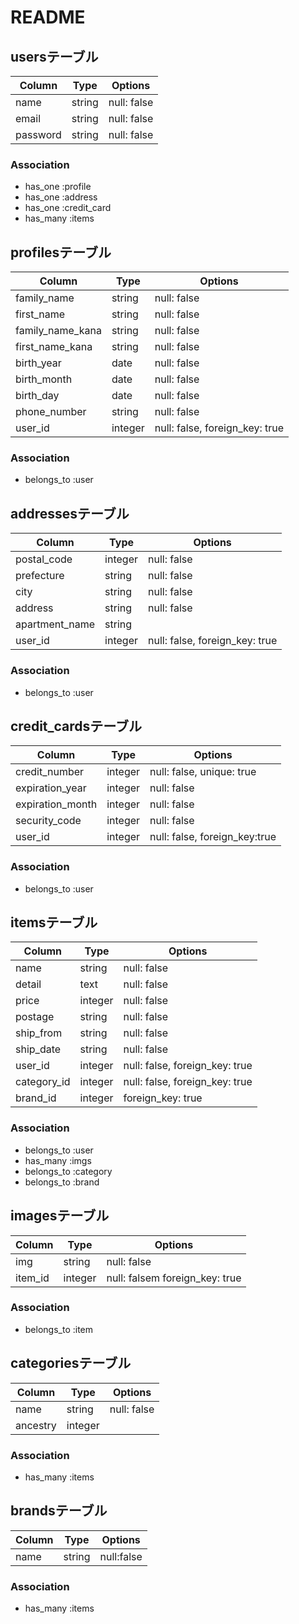 # README

## usersテーブル
|Column|Type|Options|
|------|----|-------|
|name|string|null: false|
|email|string|null: false|
|password|string|null: false|
### Association
- has_one :profile
- has_one :address
- has_one :credit_card
- has_many :items


## profilesテーブル
|Column|Type|Options|
|------|----|-------|
|family_name|string|null: false|
|first_name|string|null: false|
|family_name_kana|string|null: false|
|first_name_kana|string|null: false|
|birth_year|date|null: false|
|birth_month|date|null: false|
|birth_day|date|null: false|
|phone_number|string|null: false|
|user_id|integer|null: false, foreign_key: true|
### Association
- belongs_to :user


## addressesテーブル
|Column|Type|Options|
|------|----|-------|
|postal_code|integer|null: false|
|prefecture|string|null: false|
|city|string|null: false|
|address|string|null: false|
|apartment_name|string| |
|user_id|integer|null: false, foreign_key: true|
### Association
- belongs_to :user



## credit_cardsテーブル
|Column|Type|Options|
|------|----|-------|
|credit_number|integer|null: false, unique: true|
|expiration_year|integer|null: false|
|expiration_month|integer|null: false|
|security_code|integer|null: false|
|user_id|integer|null: false, foreign_key:true|
### Association
- belongs_to :user


## itemsテーブル
|Column|Type|Options|
|------|----|-------|
|name|string|null: false|
|detail|text|null: false|
|price|integer|null: false|
|postage|string|null: false|
|ship_from|string|null: false|
|ship_date|string|null: false|
|user_id|integer|null: false, foreign_key: true|
|category_id|integer|null: false, foreign_key: true|
|brand_id|integer|foreign_key: true|
### Association
- belongs_to :user
- has_many :imgs
- belongs_to :category
- belongs_to :brand


## imagesテーブル
|Column|Type|Options|
|------|----|-------|
|img|string|null: false|
|item_id|integer|null: falsem foreign_key: true|
### Association
- belongs_to :item


## categoriesテーブル
|Column|Type|Options|
|------|----|-------|
|name|string|null: false|
|ancestry|integer| |
### Association
- has_many :items


## brandsテーブル
|Column|Type|Options|
|------|----|-------|
|name|string|null:false|
### Association
- has_many :items